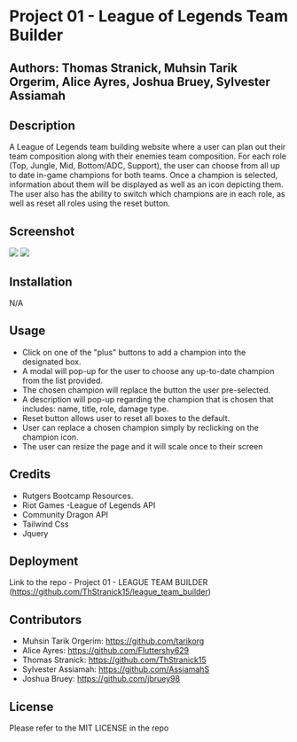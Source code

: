 #  Project 01 - League of Legends Team Builder

## Authors: Thomas Stranick, Muhsin Tarik Orgerim, Alice Ayres, Joshua Bruey, Sylvester Assiamah 

## Description
A League of Legends team building website where a user can plan out their team composition along with their enemies team composition. For each role (Top, Jungle, Mid, Bottom/ADC, Support), the user can choose from all up to date in-game champions for both teams. Once a champion is selected, information about them will be displayed as well as an icon depicting them. The user also has the ability to switch which champions are in each role, as well as reset all roles using the reset button.

## Screenshot

<image src="assets/images/Main-Page.png">

<image src="assets/images/Champion-Select-Modal.png">

## Installation
N/A


## Usage
- Click on one of the "plus" buttons to add a champion into the designated box.
- A modal will pop-up for the user to choose any up-to-date champion from the list provided.
- The chosen champion will replace the button the user pre-selected.
- A description will pop-up regarding the champion that is chosen that includes: name, title, role, damage type.
- Reset button allows user to reset all boxes to the default.
- User can replace a chosen champion simply by reclicking on the champion icon.
- The user can resize the page and it will scale once to their screen


## Credits
- Rutgers Bootcamp Resources.
- Riot Games -League of Legends API
- Community Dragon API
- Tailwind Css
- Jquery


## Deployment
Link to the repo - Project 01 - LEAGUE TEAM BUILDER (https://github.com/ThStranick15/league_team_builder)

## Contributors
- Muhsin Tarik Orgerim: https://github.com/tarikorg
- Alice Ayres: https://github.com/Fluttershy629
- Thomas Stranick:  https://github.com/ThStranick15
- Sylvester Assiamah:  https://github.com/AssiamahS
- Joshua Bruey: https://github.com/jbruey98

## License
Please refer to the MIT LICENSE in the repo